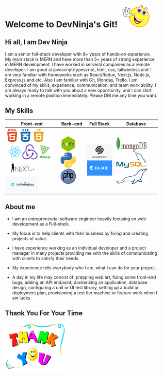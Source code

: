 # Welcome to DevNinja's Git! <img src="./asset/welcome.gif" width="100px">
<!-- <a target="blank" href="https://profile-counter.glitch.me/happycodinglover/count.svg"><p align="center">❤ Visitor Counts ❤<br><br> <img src="https://profile-counter.glitch.me/happycodinglover/count.svg" /></a> -->

## Hi all, I am Dev Ninja
I am a senior full-stack developer with 8+ years of hands-on experience.
My main stack is MERN and have more than 5+ years of strong experience in MERN development.
I have worked in serveral companies as a remote developer.
I am good at javascript/typescript, html, css, tailwindcss and I am very familiar with frameworks such as React/Redux, Next.js, Node.js, Express.js and etc.
Also I am familiar with Git, Monday, Trello.
I am convinced of my skills, experience, communication, and team work ability.
I am always ready to talk with you about a new opportunity, and I can start working in a remote position immediately.
Please DM me any time you want.
 
## My Skills

|  Front-end   | Back-end   |  Full Stack   | Database   |
| ----------- | ----------- | ----------- | ----------- |
| <img src="./asset/frontend/htmlcssjs.png" width=120px height=50px><img src="./asset/frontend/react.png" width=50px height=50px><img src="./asset/frontend/redux.png" width=50px height=50px><img src="./asset/frontend/threejs.png" width=50px height=50px><img src="./asset/frontend/nextjs.png" width=100px height=50px><img src="./asset/frontend/tailwind.png" width=100px height=50px>      | <img src="./asset/backend/node.png" width=50px height=50px><img src="./asset/backend/python.png" width=50px height=50px><img src="./asset/backend/php.png" width=50px height=50px>      | <img src="./asset/fullstack/squarespace.png" width=100px height=50px><img src="./asset/fullstack/kajabi.png" width=100px height=50px>       | <img src="./asset/db/mongodb.png" width=100px height=50px><img src="./asset/db/mysql.png" width=100px height=50px><img src="./asset/db/mariadb.png" width=100px height=50px>       |

## About me
* I am an entrepreneurial software engineer heavily focusing on web development as a Full-stack.
* My focus is to help clients with their business by fixing and creating projects of value.
* I have experience working as an individual developer and a project manager in many projects providing me with the skills of communicating with clients to satisfy their needs.
* My experience tells everybody who I am, what I can do for your project.

* A day in my life may consist of: prepping web art, fixing some front-end bugs, adding an API endpoint, dockerizing an application, database design, configuring a unit or UI test library, setting up a build or deployment plan, provisioning a test tier machine or feature work when I am lucky.

## Thank You For Your Time
<img src="./asset/thankyou.gif" width="200px">
